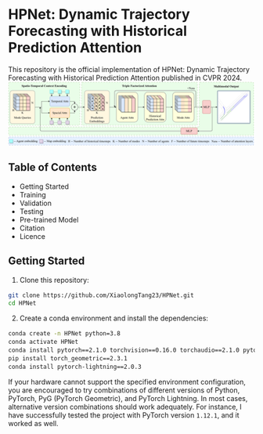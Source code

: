 # HPNet: Dynamic Trajectory Forecasting with Historical Prediction Attention
This repository is the official implementation of HPNet: Dynamic Trajectory Forecasting with Historical Prediction Attention published in CVPR 2024.
![AnoverviewofHPNet](assets/HPNet.png)

## Table of Contents
+ Getting Started
+ Training
+ Validation
+ Testing
+ Pre-trained Model
+ Citation
+ Licence

## Getting Started
1. Clone this repository:
```bash
git clone https://github.com/XiaolongTang23/HPNet.git
cd HPNet
```
2. Create a conda environment and install the dependencies:
```bash
conda create -n HPNet python=3.8
conda activate HPNet
conda install pytorch==2.1.0 torchvision==0.16.0 torchaudio==2.1.0 pytorch-cuda=12.1 -c pytorch -c nvidia
pip install torch_geometric==2.3.1
conda install pytorch-lightning==2.0.3
```
If your hardware cannot support the specified environment configuration, you are encouraged to try combinations of different versions of Python, PyTorch, PyG (PyTorch Geometric), and PyTorch Lightning. In most cases, alternative version combinations should work adequately. For instance, I have successfully tested the project with PyTorch version `1.12.1`, and it worked as well.
 

